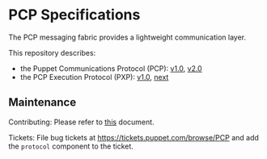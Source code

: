 PCP Specifications
===

The PCP messaging fabric provides a lightweight communication layer.

This repository describes:

 - the Puppet Communications Protocol (PCP): [v1.0][pcp_1_0], [v2.0][pcp_2_0]
 - the PCP Execution Protocol (PXP): [v1.0][pxp_1_0], [next][pxp_next]

## Maintenance

Contributing: Please refer to [this][contributing] document.

Tickets: File bug tickets at https://tickets.puppet.com/browse/PCP and add the
`protocol` component to the ticket.

[contributing]: CONTRIBUTING.md
[pcp_1_0]: pcp/versions/1.0/README.md
[pcp_2_0]: pcp/versions/2.0/README.md
[pxp_1_0]: pxp/versions/1.0/README.md
[pxp_next]: pxp/versions/next/README.md
